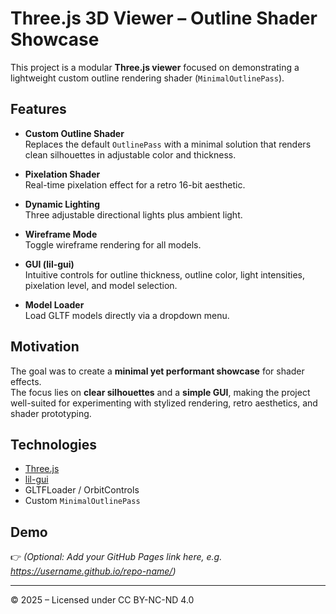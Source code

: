 # Three.js 3D Viewer – Outline Shader Showcase

This project is a modular **Three.js viewer** focused on demonstrating a lightweight custom outline rendering shader (`MinimalOutlinePass`).

## Features
- **Custom Outline Shader**  
  Replaces the default `OutlinePass` with a minimal solution that renders clean silhouettes in adjustable color and thickness.  

- **Pixelation Shader**  
  Real-time pixelation effect for a retro 16-bit aesthetic.  

- **Dynamic Lighting**  
  Three adjustable directional lights plus ambient light.  

- **Wireframe Mode**  
  Toggle wireframe rendering for all models.  

- **GUI (lil-gui)**  
  Intuitive controls for outline thickness, outline color, light intensities, pixelation level, and model selection.  

- **Model Loader**  
  Load GLTF models directly via a dropdown menu.  

## Motivation
The goal was to create a **minimal yet performant showcase** for shader effects.  
The focus lies on **clear silhouettes** and a **simple GUI**, making the project well-suited for experimenting with stylized rendering, retro aesthetics, and shader prototyping.

## Technologies
- [Three.js](https://threejs.org/)  
- [lil-gui](https://lil-gui.georgealways.com/)  
- GLTFLoader / OrbitControls  
- Custom `MinimalOutlinePass`  

## Demo
👉 *(Optional: Add your GitHub Pages link here, e.g. https://username.github.io/repo-name/)*

---

© 2025 – Licensed under CC BY-NC-ND 4.0
